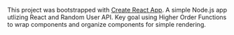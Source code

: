 This project was bootstrapped with [Create React App](https://github.com/facebookincubator/create-react-app).
A simple Node.js app utlizing React and Random User API.
Key goal using Higher Order Functions to wrap components and organize components for simple rendering.
